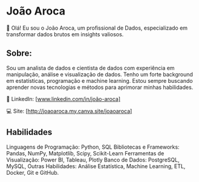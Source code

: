 # **João Aroca**

👋 Olá! Eu sou o João Aroca, um profissional de Dados, especializado em transformar dados brutos em insights valiosos.

## Sobre:

Sou um analista de dados e cientista de dados com experiência em manipulação, análise e visualização de dados. Tenho um forte background em estatísticas, programação e machine learning. Estou sempre buscando aprender novas tecnologias e métodos para aprimorar minhas habilidades.


🔗 LinkedIn: [www.linkedin.com/in/joão-aroca]

💻 Site: [http://joaoaroca.my.canva.site/joaoaroca]

## Habilidades

Linguagens de Programação: Python, SQL
Bibliotecas e Frameworks: Pandas, NumPy, Matplotlib, Scipy, Scikit-Learn
Ferramentas de Visualização: Power BI, Tableau, Plotly
Banco de Dados: PostgreSQL, MySQL, 
Outras Habilidades: Análise Estatística, Machine Learning, ETL, Docker, Git e GitHub.
